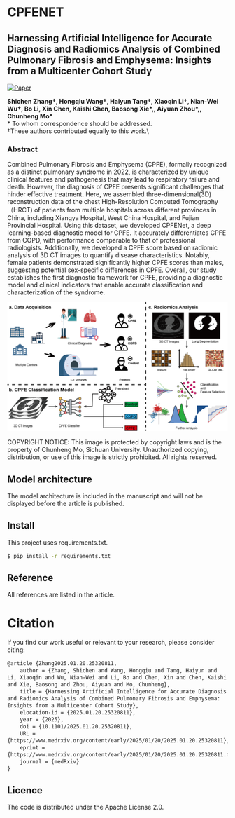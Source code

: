 # CPFENET
## Harnessing Artificial Intelligence for Accurate Diagnosis and Radiomics Analysis of Combined Pulmonary Fibrosis and Emphysema: Insights from a Multicenter Cohort Study

[![Paper](https://img.shields.io/badge/Paper-medrXiv%20preprint-b31b1b.svg)](https://www.medrxiv.org/content/10.1101/2025.01.20.25320811v1)

__Shichen Zhang†, Hongqiu Wang†, Haiyun Tang†, Xiaoqin Li†, Nian-Wei Wu†, Bo Li, Xin Chen, Kaishi Chen, Baosong Xie\*,, Aiyuan Zhou\*,, Chunheng Mo\*__\
\* To whom correspondence should be addressed.  
†These authors contributed equally to this work.\

### Abstract
Combined Pulmonary Fibrosis and Emphysema (CPFE), formally recognized as a distinct pulmonary syndrome in 2022, is characterized by unique clinical features and pathogenesis that may lead to respiratory failure and death. However, the diagnosis of CPFE presents significant challenges that hinder effective treatment. Here, we assembled three-dimensional(3D) reconstruction data of the chest High-Resolution Computed Tomography（HRCT) of patients from multiple hospitals across different provinces in China, including Xiangya Hospital, West China Hospital, and Fujian Provincial Hospital. Using this dataset, we developed CPFENet, a deep learning-based diagnostic model for CPFE. It accurately differentiates CPFE from COPD, with performance comparable to that of professional radiologists. Additionally, we developed a CPFE score based on radiomic analysis of 3D CT images to quantify disease characteristics. Notably, female patients demonstrated significantly higher CPFE scores than males, suggesting potential sex-specific differences in CPFE. Overall, our study establishes the first diagnostic framework for CPFE, providing a diagnostic model and clinical indicators that enable accurate classification and characterization of the syndrome. 

![Main figure](./figure/figure1.png)



COPYRIGHT NOTICE: This image is protected by copyright laws and is the property of Chunheng Mo, Sichuan University. Unauthorized copying, distribution, or use of this image is strictly prohibited. All rights reserved.

## Model architecture
The model architecture is included in the manuscript and will not be displayed before the article is published.
## Install

This project uses requirements.txt.

```sh
$ pip install -r requirements.txt
```
## Reference
All references are listed in the article.

# Citation

If you find our work useful or relevant to your research, please consider citing:
```
@article {Zhang2025.01.20.25320811,
	author = {Zhang, Shichen and Wang, Hongqiu and Tang, Haiyun and Li, Xiaoqin and Wu, Nian-Wei and Li, Bo and Chen, Xin and Chen, Kaishi and Xie, Baosong and Zhou, Aiyuan and Mo, Chunheng},
	title = {Harnessing Artificial Intelligence for Accurate Diagnosis and Radiomics Analysis of Combined Pulmonary Fibrosis and Emphysema: Insights from a Multicenter Cohort Study},
	elocation-id = {2025.01.20.25320811},
	year = {2025},
	doi = {10.1101/2025.01.20.25320811},
	URL = {https://www.medrxiv.org/content/early/2025/01/20/2025.01.20.25320811},
	eprint = {https://www.medrxiv.org/content/early/2025/01/20/2025.01.20.25320811.full.pdf},
	journal = {medRxiv}
}

```
## Licence
The code is distributed under the Apache License 2.0.
